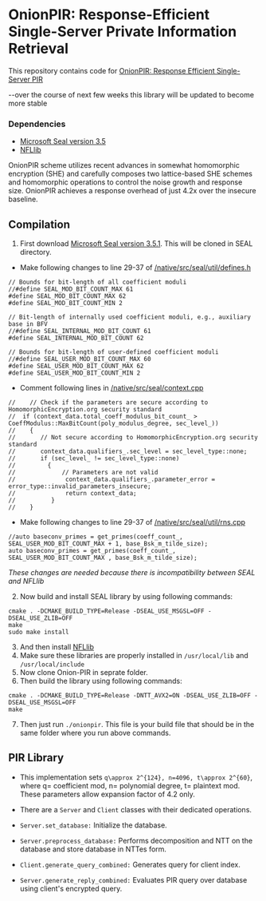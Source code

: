 # OnionPIR: Response-Efficient Single-Server Private Information Retrieval
This repository contains code for [OnionPIR: Response Efficient Single-Server PIR](https://eprint.iacr.org/2021/1081) 

--over the course of next few weeks this library will be updated to become more stable 

### Dependencies
- [Microsoft Seal version 3.5](https://github.com/microsoft/SEAL/tree/3.5.0)
- [NFLlib](https://github.com/quarkslab/NFLlib) 


OnionPIR scheme utilizes recent advances in somewhat homomorphic encryption (SHE) and carefully composes two lattice-based SHE schemes and homomorphic operations to control the noise growth and response size. OnionPIR achieves a response overhead of just 4.2x over the insecure baseline.

<!-- ## Implementation details

- Our implementation is based on Microsoft Seal and NFLlib. Specifically, we have utilized CRT variant of **BFV** scheme that is implemented in Microsoft Seal. Due to CRT, our implementation could handle coefficient modulus of 124 bits. 
- We have implemented **RGSW** encryption schemes within Microsoft Seal from scratch and only used few helper functions to manage polynomials. 
- Even thought Microsoft Seal provides NTT based polynomial multiplications which has a complexity of *O(n log n)*. But we found Microsoft Seal's implementation of polynomial multiplications at least 3x slower than similar libraries such as TFHE. Therefore, we further integrated **NFLlib** polynomial mutiplications within Microsoft seal. **NFLlib** is an efficient C++ library specialized in polynomial rings operations. It uses several programming optimization techniques (SSE and AVX2 specializations) to provide efficient polynomial operations. 
 -->
## Compilation

1. First download [Microsoft Seal version 3.5.1](https://github.com/microsoft/SEAL/tree/3.5.1). This will be cloned in SEAL directory. 
 - Make following changes to line 29-37 of [/native/src/seal/util/defines.h
](https://github.com/microsoft/SEAL/blob/f7d748c97ed841376c4a1cdec9e7c978f5e64a95/native/src/seal/util/defines.h#L29)
```
// Bounds for bit-length of all coefficient moduli
//#define SEAL_MOD_BIT_COUNT_MAX 61
#define SEAL_MOD_BIT_COUNT_MAX 62
#define SEAL_MOD_BIT_COUNT_MIN 2

// Bit-length of internally used coefficient moduli, e.g., auxiliary base in BFV
//#define SEAL_INTERNAL_MOD_BIT_COUNT 61
#define SEAL_INTERNAL_MOD_BIT_COUNT 62

// Bounds for bit-length of user-defined coefficient moduli
//#define SEAL_USER_MOD_BIT_COUNT_MAX 60
#define SEAL_USER_MOD_BIT_COUNT_MAX 62
#define SEAL_USER_MOD_BIT_COUNT_MIN 2
```

- Comment following lines in [/native/src/seal/context.cpp ](https://github.com/microsoft/SEAL/blob/f7d748c97ed841376c4a1cdec9e7c978f5e64a95/native/src/seal/context.cpp#L211)

```
//    // Check if the parameters are secure according to HomomorphicEncryption.org security standard
//  if (context_data.total_coeff_modulus_bit_count_ > CoeffModulus::MaxBitCount(poly_modulus_degree, sec_level_))
//    {
//       // Not secure according to HomomorphicEncryption.org security standard
//       context_data.qualifiers_.sec_level = sec_level_type::none;
//       if (sec_level_ != sec_level_type::none)
//         {
//             // Parameters are not valid
//              context_data.qualifiers_.parameter_error = error_type::invalid_parameters_insecure;
//              return context_data;
//          }
//    }
```

 - Make following changes to line 29-37 of [/native/src/seal/util/rns.cpp
](https://github.com/microsoft/SEAL/blob/f7d748c97ed841376c4a1cdec9e7c978f5e64a95/native/src/seal/util/rns.cpp#L588)
```
//auto baseconv_primes = get_primes(coeff_count_, SEAL_USER_MOD_BIT_COUNT_MAX + 1, base_Bsk_m_tilde_size);
auto baseconv_primes = get_primes(coeff_count_, SEAL_USER_MOD_BIT_COUNT_MAX , base_Bsk_m_tilde_size);
```
*These changes are needed because there is incompatibility between SEAL and NFLlib*

2. Now build and install SEAL library by using following commands:
```
cmake . -DCMAKE_BUILD_TYPE=Release -DSEAL_USE_MSGSL=OFF -DSEAL_USE_ZLIB=OFF
make
sudo make install
```

3. And then install [NFLlib](https://github.com/micciancio/NFLlib) 
4. Make sure these libraries are properly installed in `/usr/local/lib`  and `/usr/local/include`
5. Now clone Onion-PIR in seprate folder.
6. Then build the library using following commands:
```
cmake . -DCMAKE_BUILD_TYPE=Release -DNTT_AVX2=ON -DSEAL_USE_ZLIB=OFF -DSEAL_USE_MSGSL=OFF
make
```

7. Then just run `./onionpir`. This file is your build file that should be in the same folder where you run above commands.

## PIR Library
- This implementation sets `q\approx 2^{124}, n=4096, t\approx 2^{60}`, where q= coefficient mod, n= polynomial degree, t= plaintext mod. These parameters allow expansion factor of 4.2 only. 

- There are a `Server` and `Client` classes with their dedicated operations.
- `Server.set_database:` Initialize the database.
- `Server.preprocess_database:` Performs decomposition and NTT on the database and store database in NTTes form.  
- `Client.generate_query_combined:` Generates query for client index.
- `Server.generate_reply_combined:` Evaluates PIR query over database using client's encrypted query. 

 
